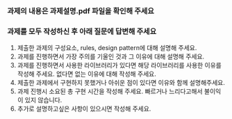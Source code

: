 ### 과제의 내용은 과제설명.pdf 파일을 확인해 주세요

### 과제를 모두 작성하신 후 아래 질문에 답변해 주세요
1. 제출한 과제의 구성요소, rules, design pattern에 대해 설명해 주세요.
2. 과제를 진행하면서 가장 주의를 기울인 것과 그 이유에 대해 설명해 주세요.
3. 과제를 진행하면서 사용한 라이브러리가 있다면 해당 라이브러리를 사용한 이유를 작성해 주세요. 없다면 없는 이유에 대해 작성해 주세요.
4. 제출한 과제에서 구현하지 못했거나 아쉬운 점이 있다면 이유와 함께 설명해주세요.
5. 과제 진행시 소요된 총 구현 시간을 작성해 주세요. 빠르거나 느리다고해서 불이익이 있지 않습니다.
6. 추가로 설명하고싶은 사항이 있으시면 작성해 주세요.
